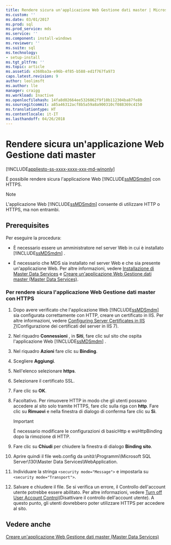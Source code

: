 ```yaml
---
title: Rendere sicura un'applicazione Web Gestione dati master | Microsoft Docs
ms.custom: ''
ms.date: 03/01/2017
ms.prod: sql
ms.prod_service: mds
ms.service: ''
ms.component: install-windows
ms.reviewer: ''
ms.suite: sql
ms.technology:
- setup-install
ms.tgt_pltfrm: ''
ms.topic: article
ms.assetid: e360ba3a-e96b-4f85-b588-ed1f767fa973
caps.latest.revision: 9
author: leolimsft
ms.author: lle
manager: craigg
ms.workload: Inactive
ms.openlocfilehash: 14fa8d02664ee5326062f9f10b112304ba87fe8b
ms.sourcegitcommit: a85a46312acf8b5a59a8a900310cf088369c4150
ms.translationtype: HT
ms.contentlocale: it-IT
ms.lasthandoff: 04/26/2018
---
```

# <a name="secure-a-master-data-manager-web-application"></a>Rendere sicura un'applicazione Web Gestione dati master

[!INCLUDE[appliesto-ss-xxxx-xxxx-xxx-md-winonly](../../includes/appliesto-ss-xxxx-xxxx-xxx-md-winonly.md)]

  È possibile rendere sicura l'applicazione Web [!INCLUDE[ssMDSmdm](../../includes/ssmdsmdm-md.md)] con HTTPS.  
  
> [!NOTE]  
>  L'applicazione Web [!INCLUDE[ssMDSmdm](../../includes/ssmdsmdm-md.md)] consente di utilizzare HTTP o HTTPS, ma non entrambi.  
  
## <a name="prerequisites"></a>Prerequisites  
 Per eseguire la procedura:  
  
-   È necessario essere un amministratore nel server Web in cui è installato [!INCLUDE[ssMDSmdm](../../includes/ssmdsmdm-md.md)] .  
  
-   È necessario che MDS sia installato nel server Web e che sia presente un'applicazione Web. Per altre informazioni, vedere [Installazione di Master Data Services](../../master-data-services/install-windows/install-master-data-services.md) e [Creare un'applicazione Web Gestione dati master &#40;Master Data Services&#41;](../../master-data-services/install-windows/create-a-master-data-manager-web-application-master-data-services.md).  
  
### <a name="to-secure-the-master-data-manager-web-application-with-https"></a>Per rendere sicura l'applicazione Web Gestione dati master con HTTPS  
  
1.  Dopo avere verificato che l'applicazione Web [!INCLUDE[ssMDSmdm](../../includes/ssmdsmdm-md.md)] sia configurata correttamente con HTTP, creare un certificato in IIS. Per altre informazioni, vedere [Configuring Server Certificates in IIS 7](http://technet.microsoft.com/library/cc732230\(WS.10\).aspx)(Configurazione dei certificati del server in IIS 7).  
  
2.  Nel riquadro **Connessioni** , in **Siti**, fare clic sul sito che ospita l'applicazione Web [!INCLUDE[ssMDSmdm](../../includes/ssmdsmdm-md.md)] .  
  
3.  Nel riquadro **Azioni** fare clic su **Binding**.  
  
4.  Scegliere **Aggiungi**.  
  
5.  Nell'elenco selezionare **https**.  
  
6.  Selezionare il certificato SSL.  
  
7.  Fare clic su **OK**.  
  
8.  Facoltativo. Per rimuovere HTTP in modo che gli utenti possano accedere al sito solo tramite HTTPS, fare clic sulla riga con **http**. Fare clic su **Rimuovi** e nella finestra di dialogo di conferma fare clic su **Sì**.  
  
    > [!IMPORTANT]  
    >  È necessario modificare le configurazioni di basicHttp e wsHttpBinding dopo la rimozione di HTTP.  
  
9. Fare clic su **Chiudi** per chiudere la finestra di dialogo **Binding sito**.  
  
10. Aprire quindi il file web.config da *unità*:\Programmi\Microsoft SQL Server\130\Master Data Services\WebApplication.  
  
11. Individuare la stringa `<security mode="Message">` e impostarla su `<security mode="Transport">`.  
  
12. Salvare e chiudere il file. Se si verifica un errore, il Controllo dell'account utente potrebbe essere abilitato. Per altre informazioni, vedere [Turn off User Account Control](http://technet.microsoft.com/library/cc709691\(WS.10\).aspx)(Disattivare il controllo dell'account utente). A questo punto, gli utenti dovrebbero poter utilizzare HTTPS per accedere al sito.  
  
## <a name="see-also"></a>Vedere anche  
 [Creare un'applicazione Web Gestione dati master &#40;Master Data Services&#41;](../../master-data-services/install-windows/create-a-master-data-manager-web-application-master-data-services.md)  
  
  
